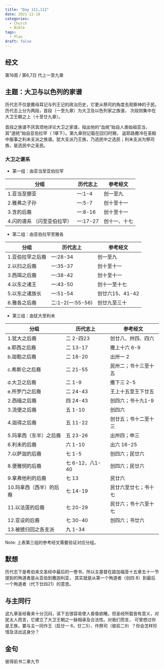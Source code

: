 ```yaml
---
title: "Day 111,112"
date: 2021-12-18
categories:
  - Church
  - Bible
tags:
  - Plan
draft: false
---
```


## 经文
第16周 / 第6,7日 代上一至九章

## 主题：大卫与以色列的家谱
历代志不仅是撒母耳记与列王记的政治历史，它更从祭司的角度去观察神的子民。历代志上分为两段，首段（一至九章）为大卫及以色列家之族谱，
次段则集中在大卫王朝之上（十至廿九章）。

首段之族谱不厌其烦地详论大卫之家谱，指出他的“血统”始自人类始祖亚当，其“道统”始自亚伯拉罕（ 1章下）。第九章则记载在回归时期，
返耶路撒冷在圣殿中服事之利未支派之族谱。犹大支派乃王族，乃选民中之选民；利未支派为祭司族，是选民中之圣民。

### 大卫之谱系
* 第一组：由亚当至亚伯拉罕

| **分组**   | **历代志上**  | **参考经文**  |
| ------- | ------- | ------- |
| 1.亚当至挪亚 | 一:1-4 | 创一至九 |
| 2.雅弗之子孙| 一:5-7 |创十至十一|
| 3.含的后裔|一:8-16|创十至十一|
| 4.闪的谱系 （闪至亚伯拉罕） |一:17-27|创十一、十七 |

* 第二组：由亚伯拉罕至雅各

| **分组**   | **历代志上**  | **参考经文**  |
| ------- | ------- | ------- |
| 1.亚伯拉罕之后裔|一:28-34|创一至九|
| 2.以扫之后裔|一:35-37|创十至十一|
| 3.西珥之后裔|一:38-42|创十至十一|
| 4.以东之诸王|一:43-50|创十一至十七|
|5.以东之诸族长|一:51-54|创廿六15、41-42|
|6.雅各之后裔| 二:1-2(一:55-56)| 创廿九至三十|

* 第三组：由犹大至利未

| **分组**   | **历代志上**  | **参考经文**  |
| ------- | ------- | ------- |
1.犹大之后裔|二  2-四23|创廿八、卅四、四六
a.耶西之后裔|二  13-17|撒上十六 6-9
b.迦勒之后裔|二  18-20|出卅一  2
c.希斯仑之后裔|二  21-55|民卅二；书十三至十五
d.大卫之后裔|二  1-9|撒下三  2-5
e.所罗门之后裔|二  24-43|王上十五至王下廿五
2.西缅之后裔|四  24-43|创四六；书十九1-9
3.流便之后裔|五  1-10|创四六
4.迦得之后裔|五  11-22|创廿五；书十二至十三
5.玛拿西（东半）之后裔|五  23-26|出卅四；申三
6.利未的后裔|六  1-10|出六  16-25
7.以萨迦的后裔|七  1-5|创四六；民廿六
8.便雅悯的后裔|七  6-12，八1-40|创四六；民廿六
9.拿弗他利的后裔|七  13|民廿六
10.玛拿西（西半）的后裔|七  14-19|民廿六至廿七；书十七
11.以法莲的后裔|七  20-29|民廿六；书十六至十七
12.亚设的后裔|七  30-40|创四六；书廿六
13.被掳归回之各支派| 九  1-34|

Note: 上表第三组的参考经文需要验证对应分组。

## 默想
历代志下是希伯来文圣经中最后的一卷书，所以主基督在路加福音十五章五十一节提到的殉道者是从亚伯到撒迦利亚，
其实就是从第一个殉道者（创四  8）到最后一个殉道者（代下廿四21）的意思。

## 与主同行
这九章圣经看来十分沉闷，读下去很容易使人昏昏欲睡。但圣经所载皆有意义，对犹太人而言，它建立了大卫王朝之一脉相承及合法性。对我们而言，
可曾想过你是王族，要与主一同作王（启廿一  6，廿二5）、作祭司（彼前二9）？你会怎样珍惜及活出这身分？

## 金句
彼得前书二章九节

[comment]: <> (## 附录)


